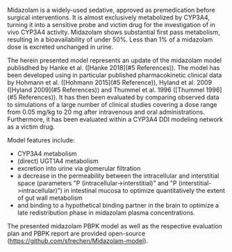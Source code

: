 Midazolam is a widely-used sedative, approved as premedication before surgical interventions. It is almost exclusively metabolized by CYP3A4, turning it into a sensitive probe and victim drug for the investigation of in vivo CYP3A4 activity. Midazolam shows substantial first pass metabolism, resulting in a bioavailability of under 50%. Less than 1% of a midazolam dose is excreted unchanged in urine.

The herein presented model represents an update of the midazolam model publisdhed by Hanke et al. ([Hanke 2018](#5 References)). The model has been  developed using in particular published pharmacokinetic clinical data by Hohmann et al. ([Hohmann 2015](#5 Reference)), Hyland et al. 2009 ([Hyland 2009](#5 References)) and Thummel et al. 1996 ([Thummel 1996](#5 References)). It has then been evaluated by comparing observed data to simulations of a large number of clinical studies covering a dose range from 0.05 mg/kg to 20 mg after intravenous and oral administrations. Furthermore, it has been evaluated within a CYP3A4 DDI modeling network as a victim drug. 

Model features include:

- CYP3A4 metabolism
- (direct) UGT1A4 metabolism
- excretion into urine via glomerular filtration
- a decrease in the permeability between the intracellular and interstitial space  (parameters "P (intracellular->interstitial)" and "P (interstitial->intracellular)") in intestinal mucosa to optimize quantitatively the extent of gut wall metabolism
- and binding to a hypothetical binding partner in the brain to optimize a late redistribution phase in midazolam plasma concentrations.



The presented midazolam PBPK model as well as the respective evaluation plan and PBPK report are provided open-source  (https://github.com/sfrechen/Midazolam-model).

